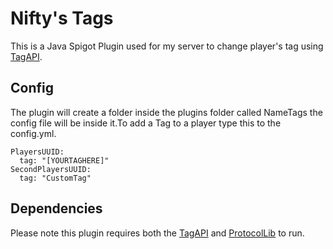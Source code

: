 # Nifty's Tags
This is a Java Spigot Plugin used for my server to change player's tag using 
[TagAPI](https://github.com/keehl254/TagAPI).
## Config
The plugin will create a folder inside the plugins folder called NameTags
the config file will be inside it.To add a Tag to a player type this to the 
config.yml.
```
PlayersUUID:
  tag: "[YOURTAGHERE]"
SecondPlayersUUID:
  tag: "CustomTag"
```

## Dependencies
Please note this plugin requires both the [TagAPI](https://github.com/keehl254/TagAPI)
and [ProtocolLib](https://www.spigotmc.org/resources/protocollib.1997/) to run.
